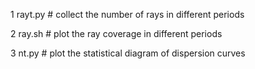 1 rayt.py # collect the number of rays in different periods

2 ray.sh # plot the ray coverage in different periods

3 nt.py # plot the statistical diagram of dispersion curves
